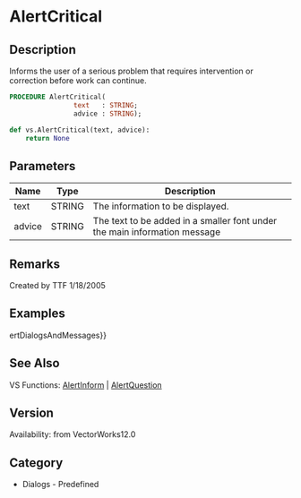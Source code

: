 # AlertCritical

## Description
Informs the user of a serious problem that requires intervention or correction before work can continue.

```pascal
PROCEDURE AlertCritical(
				text   : STRING;
				advice : STRING);
```

```python
def vs.AlertCritical(text, advice):
    return None
```

## Parameters
|Name|Type|Description|
|---|---|---|
|text|STRING|The information to be displayed.|
|advice|STRING|The text to be added in a smaller font under the main information message|

## Remarks
Created by TTF 1/18/2005

## Examples
ertDialogsAndMessages}}

## See Also
VS Functions:
[AlertInform](AlertInform.md) 
| [AlertQuestion](AlertQuestion.md)

## Version
Availability: from VectorWorks12.0

## Category
* Dialogs - Predefined


